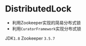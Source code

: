 # DistributedLock
 - 利用Zookeeper实现的简易分布式锁
 - 利用`CuratorFramework`实现分布式锁
 
JDK`1.8` Zookeeper `3.5.7`
